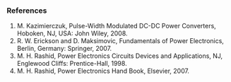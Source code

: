 ### References

1. M. Kazimierczuk, Pulse-Width Modulated DC-DC Power Converters, Hoboken, NJ, USA: John Wiley, 2008.
2. R. W. Erickson and D. Maksimovic, Fundamentals of Power Electronics, Berlin, Germany: Springer, 2007.
3. M. H. Rashid, Power Electronics Circuits Devices and Applications, NJ, Englewood Cliffs: Prentice-Hall, 1998.
4. M. H. Rashid, Power Electronics Hand Book, Elsevier, 2007.
